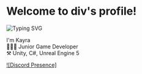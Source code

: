 
# Welcome to div's profile!

![Typing SVG](https://readme-typing-svg.herokuapp.com?color=F75C7E&lines=Junior+game+developer)

I'm Kayra <br /> 👨🏻‍💻 Junior Game Developer <br /> ⚒️ Unity, C#, Unreal Engine 5

<!--START_SECTION:waka-->
<!--END_SECTION:waka-->

[![Discord Presence]](https://discord.com/users/737222461619175465)

